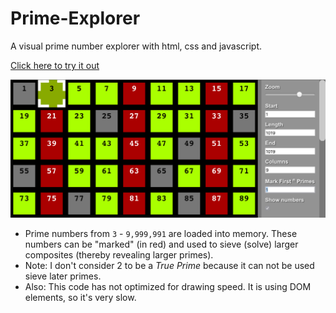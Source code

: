 # Prime-Explorer

A visual prime number explorer with html, css and javascript.

[Click here to try it out](https://f1lt3r.github.io/prime-explorer/)

![[Screenshot](screen-shot.png)](screen-shot.png)


- Prime numbers from `3` - `9,999,991` are loaded into memory. These numbers can be "marked" (in red) and used to sieve (solve) larger composites (thereby revealing larger primes).
- Note: I don't consider 2 to be a _True Prime_ because it can not be used sieve later primes.
- Also: This code has not optimized for drawing speed. It is using DOM elements, so it's very slow.